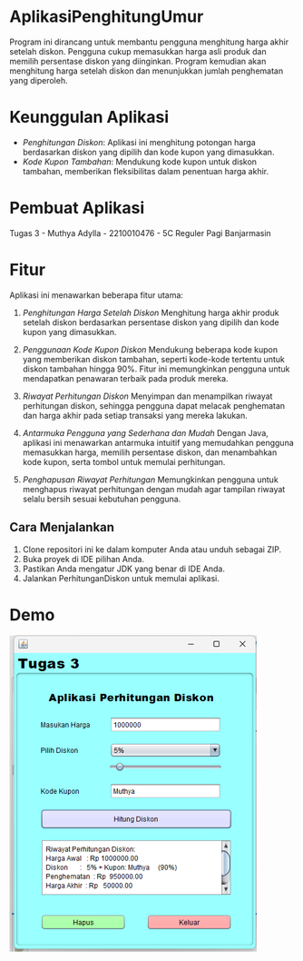 # AplikasiPenghitungUmur
 
Program ini dirancang untuk membantu pengguna menghitung harga akhir setelah diskon. Pengguna cukup memasukkan harga asli produk dan memilih persentase diskon yang diinginkan. Program kemudian akan menghitung harga setelah diskon dan menunjukkan jumlah penghematan yang diperoleh.

# Keunggulan Aplikasi

- *Penghitungan Diskon*: Aplikasi ini menghitung potongan harga berdasarkan diskon yang dipilih dan kode kupon yang dimasukkan.
- *Kode Kupon Tambahan*: Mendukung kode kupon untuk diskon tambahan, memberikan fleksibilitas dalam penentuan harga akhir.

# Pembuat Aplikasi

Tugas 3 - Muthya Adylla - 2210010476 - 5C Reguler Pagi Banjarmasin

# Fitur

Aplikasi ini menawarkan beberapa fitur utama:

1. *Penghitungan Harga Setelah Diskon*
Menghitung harga akhir produk setelah diskon berdasarkan persentase diskon yang dipilih dan kode kupon yang dimasukkan.

2. *Penggunaan Kode Kupon Diskon*
Mendukung beberapa kode kupon yang memberikan diskon tambahan, seperti kode-kode tertentu untuk diskon tambahan hingga 90%. Fitur ini memungkinkan pengguna untuk mendapatkan penawaran terbaik pada produk mereka.

3. *Riwayat Perhitungan Diskon*
Menyimpan dan menampilkan riwayat perhitungan diskon, sehingga pengguna dapat melacak penghematan dan harga akhir pada setiap transaksi yang mereka lakukan.

4. *Antarmuka Pengguna yang Sederhana dan Mudah*
Dengan Java, aplikasi ini menawarkan antarmuka intuitif yang memudahkan pengguna memasukkan harga, memilih persentase diskon, dan menambahkan kode kupon, serta tombol untuk memulai perhitungan.

5. *Penghapusan Riwayat Perhitungan*
Memungkinkan pengguna untuk menghapus riwayat perhitungan dengan mudah agar tampilan riwayat selalu bersih sesuai kebutuhan pengguna.

## Cara Menjalankan

1. Clone repositori ini ke dalam komputer Anda atau unduh sebagai ZIP.
2. Buka proyek di IDE pilihan Anda.
3. Pastikan Anda mengatur JDK yang benar di IDE Anda.
4. Jalankan PerhitunganDiskon untuk memulai aplikasi.

# Demo
![App Screenshot](img/Diskon.png)
